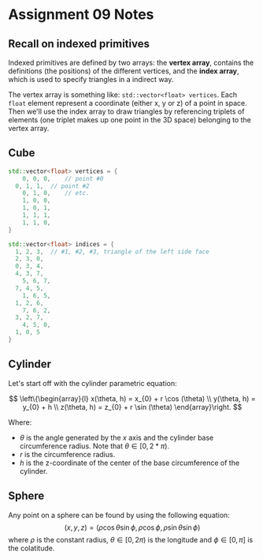 # Assignment 09 Notes

## Recall on indexed primitives
Indexed primitives are defined by two arrays: the **vertex array**, contains the definitions (the positions) of the different vertices, and the **index array**, which is used to specify triangles in a indirect way.

The vertex array is something like: `std::vector<float> vertices`. Each `float` element represent a coordinate (either x, y or z) of a point in space. Then we'll use the index array to draw triangles by referencing triplets of elements (one triplet makes up one point in the 3D space) belonging to the vertex array.

## Cube

```c++
std::vector<float> vertices = {
	0, 0, 0,	// point #0
  0, 1, 1,	// point #2
	0, 1, 0,	// etc.
	1, 0, 0,
	1, 0, 1,
	1, 1, 1,
	1, 1, 0,
}

std::vector<float> indices = {
  1, 2, 3,	// #1, #2, #3, triangle of the left side face
  2, 3, 0,
  0, 3, 4,
  4, 3, 7,
	5, 6, 7,
  7, 4, 5,
	1, 6, 5,
  1, 2, 6,
	7, 6, 2,
  3, 2, 7,
	4, 5, 0,
  1, 0, 5
}
```

## Cylinder

Let's start off with the cylinder parametric equation:

$$
\left\{\begin{array}{l}
x(\theta, h) = x_{0} + r \cos (\theta) \\
y(\theta, h) = y_{0} + h \\
z(\theta, h) = z_{0} + r \sin (\theta)
\end{array}\right.
$$

Where:
* $\theta$ is the angle generated by the $x$ axis and the cylinder base circumference radius. Note that $\theta \in [0, 2*\pi)$.
* $r$ is the circumference radius.
* $h$ is the z-coordinate of the center of the base circumference of the cylinder.

## Sphere

Any point on a sphere can be found by using the following equation:
$$
(x, y, z)=(\rho \cos \theta \sin \phi, \rho \cos \phi, \rho \sin \theta \sin \phi)
$$
where $\rho$ is the constant radius, $\theta \in[0,2 \pi)$ is the longitude and $\phi \in[0, \pi]$ is the colatitude.

